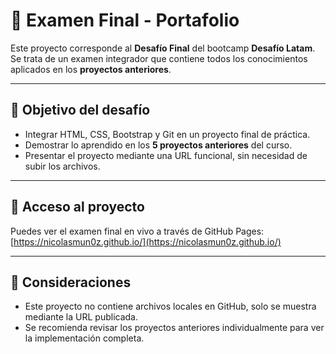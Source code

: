 # 📌 Examen Final - Portafolio

Este proyecto corresponde al **Desafío Final** del bootcamp **Desafío Latam**.  
Se trata de un examen integrador que contiene todos los conocimientos aplicados en los **proyectos anteriores**.

---

## 🚀 Objetivo del desafío
- Integrar HTML, CSS, Bootstrap y Git en un proyecto final de práctica.
- Demostrar lo aprendido en los **5 proyectos anteriores** del curso.
- Presentar el proyecto mediante una URL funcional, sin necesidad de subir los archivos.

---

## 🔗 Acceso al proyecto
Puedes ver el examen final en vivo a través de GitHub Pages:  
[https://nicolasmun0z.github.io/](https://nicolasmun0z.github.io/)

---

## 📝 Consideraciones
- Este proyecto no contiene archivos locales en GitHub, solo se muestra mediante la URL publicada.
- Se recomienda revisar los proyectos anteriores individualmente para ver la implementación completa.
